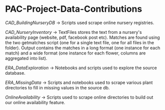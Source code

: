 # PAC-Project-Data-Contributions

*CAD_BuildingNurseryDB* -> Scripts used scrape online nursery registries.

*CAD_NurseryInventory* -> TextFiles stores the text from a nursery's availability page (website, pdf, facebook post etc).
Matches are found using the two getmatches script (one for a single text file, one for all files in the folder). Output contains the matches in a long format (one instance for each match) and a wide format (one instance for each flower, columns are aggregated into list).

*ERA_DataExploration* -> Notebooks and scripts used to explore the source database.

*ERA_MissingData* -> Scripts and notebooks used to scrape various plant directories to fill in missing values in the source db.

*OnlineAvailability* -> Scripts used to scrape online directories to build out our online availability feature.
